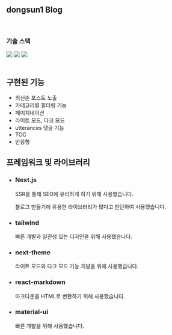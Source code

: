 ## dongsun1 Blog

<br />

### 기술 스택

<div>
<img src="https://img.shields.io/badge/Next.js-000000?style=for-the-badge&logo=nextjs&logoColor=white">
<img src="https://img.shields.io/badge/tailwind-3484D2?style=for-the-badge&logo=tailwind&logoColor=white">
<img src="https://img.shields.io/badge/vercel-68BC71?style=for-the-badge&logo=vercel&logoColor=black">
</div>
<br />

## 구현된 기능

- 최신순 포스트 노출
- 카테고리별 필터링 기능
- 페이지네이션
- 라이트 모드, 다크 모드
- utterances 댓글 기능
- TOC
- 반응형
  <br />

## 프레임워크 및 라이브러리

- ### **Next.js**

  SSR을 통해 SEO에 유리하게 하기 위해 사용했습니다.

  블로그 만들기에 유용한 라이브러리가 많다고 판단하여 사용했습니다.

- ### **tailwind**

  빠른 개발과 일관성 있는 디자인을 위해 사용했습니다.

- ### **next-theme**

  라이트 모드와 다크 모드 기능 개발을 위해 사용했습니다.

- ### **react-markdown**

  마크다운을 HTML로 변환하기 위해 사용했습니다.

- ### **material-ui**
  빠른 개발을 위해 사용했습니다.
